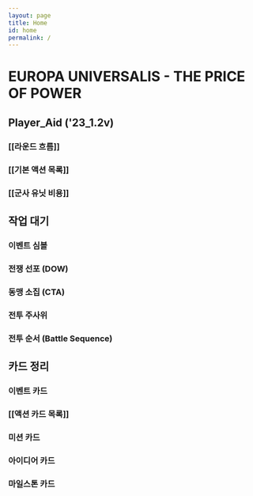 ```yaml
---
layout: page
title: Home
id: home
permalink: /
---
```


# EUROPA UNIVERSALIS - THE PRICE OF POWER

## Player_Aid ('23_1.2v)
### [[라운드 흐름]]
### [[기본 액션 목록]]
### [[군사 유닛 비용]]


## **작업 대기**
### 이벤트 심볼
### 전쟁 선포 (DOW)
### 동맹 소집 (CTA)
### 전투 주사위
### 전투 순서 (Battle Sequence)



## 카드 정리
### 이벤트 카드
### [[액션 카드 목록]]
### 미션 카드
### 아이디어 카드
### 마일스톤 카드



